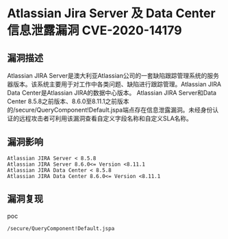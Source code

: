 # 

# Atlassian Jira Server 及 Data Center 信息泄露漏洞 CVE-2020-14179

## 漏洞描述

Atlassian JIRA Server是澳大利亚Atlassian公司的一套缺陷跟踪管理系统的服务器版本。该系统主要用于对工作中各类问题、缺陷进行跟踪管理。Atlassian JIRA Data Center是Atlassian JIRA的数据中心版本。
Atlassian JIRA Server和Data Center 8.5.8之前版本、8.6.0至8.11.1之前版本的/secure/QueryComponent!Default.jspa端点存在信息泄露漏洞。未经身份认证的远程攻击者可利用该漏洞查看自定义字段名称和自定义SLA名称。

## 漏洞影响

```
Atlassian JIRA Server < 8.5.8
Atlassian JIRA Server 8.6.0<= Version <8.11.1
Atlassian JIRA Data Center < 8.5.8
Atlassian JIRA Data Center 8.6.0<= Version <8.11.1
```

## 漏洞复现

poc

```
/secure/QueryComponent!Default.jspa
```


